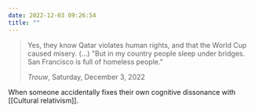 ```yaml
---
date: 2022-12-03 09:26:54
title: ""
---
```

> Yes, they know Qatar violates human rights, and that the World Cup caused misery. (...) "But in my country people sleep under bridges. San Francisco is full of homeless people."
> 
> _Trouw_, Saturday, December 3, 2022

When someone accidentally fixes their own cognitive dissonance with [[Cultural relativism]].